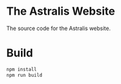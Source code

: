 # The Astralis Website
The source code for the Astralis website.

# Build
```bash
npm install
npm run build
```